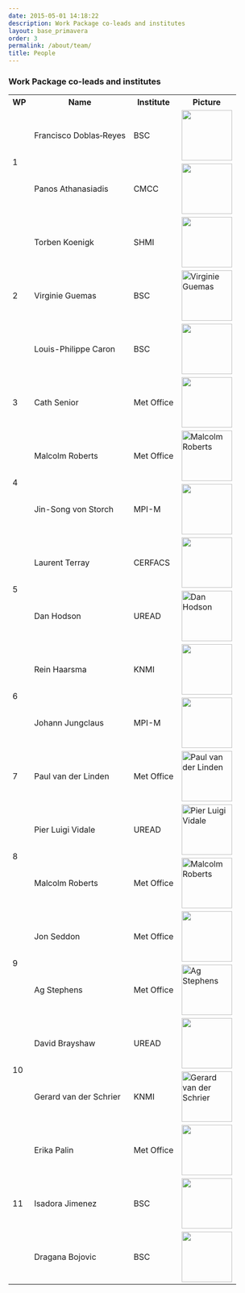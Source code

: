```yaml
---
date: 2015-05-01 14:18:22
description: Work Package co-leads and institutes
layout: base_primavera
order: 3
permalink: /about/team/
title: People
---
```


<h3>Work Package co-leads and institutes</h3>
<table class="table">
<tbody>
<tr><th>WP</th><th>Name</th><th>Institute</th><th>Picture</th></tr>
<tr>
<td rowspan="2">1</td>
<td>Francisco Doblas‑Reyes</td>
<td>BSC</td>
<td><img src="{{ site.baseurl }}/assets/media/uploads/galleries/photo_doblas-reyes.jpg" width="100"></td>
</tr>
<tr>
<td>Panos Athanasiadis</td>
<td>CMCC</td>
<td><img src="{{ site.baseurl }}/assets/media/uploads/assets/people/blank.jpg" width="100"></td>
</tr>
<tr>
<td rowspan="3">2</td>
<td>Torben Koenigk</td>
<td>SHMI</td>
<td><img src="{{ site.baseurl }}/assets/media/uploads/assets/people/blank.jpg" width="100"></td>
</tr>
<tr>
<td>Virginie Guemas</td>
<td>BSC</td>
<td><img alt="Virginie Guemas" src="{{ site.baseurl }}/assets/media/uploads/assets/people/virginie_guemas_2c-13456.jpg" title="Virginie Guemas" width="100"></td>
</tr>
<tr>
<td>Louis-Philippe Caron</td>
<td>BSC</td>
<td><img src="{{ site.baseurl }}/assets/media/uploads/galleries/lpcaron.jpg" width="100"></td>
</tr>
<tr>
<td>3</td>
<td>Cath Senior</td>
<td>Met Office</td>
<td><img src="{{ site.baseurl }}/assets/media/uploads/assets/people/blank.jpg" width="100"></td>
</tr>
<tr>
<td rowspan="2">4</td>
<td>Malcolm Roberts</td>
<td>Met Office</td>
<td><img alt="Malcolm Roberts" src="{{ site.baseurl }}/assets/media/uploads/assets/people/malcolm_scotland.jpg" title="Malcolm Roberts" width="100"></td>
</tr>
<tr>
<td>Jin-Song von Storch</td>
<td>MPI-M</td>
<td><img src="{{ site.baseurl }}/assets/media/uploads/assets/people/blank.jpg" width="100"></td>
</tr>
<tr>
<td rowspan="2">5</td>
<td>Laurent Terray</td>
<td>CERFACS</td>
<td><img src="{{ site.baseurl }}/assets/media/uploads/assets/people/blank.jpg" width="100"></td>
</tr>
<tr>
<td>Dan Hodson</td>
<td>UREAD</td>
<td><img alt="Dan Hodson" src="{{ site.baseurl }}/assets/media/uploads/assets/people/dan_hodson_5c.jpg" title="Dan Hodson" width="100"></td>
</tr>
<tr>
<td rowspan="2">6</td>
<td>Rein Haarsma</td>
<td>KNMI</td>
<td><img src="{{ site.baseurl }}/assets/media/uploads/galleries/rein_h.jpg" width="100"></td>
</tr>
<tr>
<td>Johann Jungclaus</td>
<td>MPI-M</td>
<td><img src="{{ site.baseurl }}/assets/media/uploads/assets/people/blank.jpg" width="100"></td>
</tr>
<tr>
<td>7</td>
<td>Paul van der Linden</td>
<td>Met Office</td>
<td><img alt="Paul van der Linden" src="{{ site.baseurl }}/assets/media/uploads/assets/people/pvdl.jpg" title="Paul van der Linden" width="100"></td>
</tr>
<tr>
<td rowspan="2">8</td>
<td>Pier Luigi Vidale</td>
<td>UREAD</td>
<td><img alt="Pier Luigi Vidale" src="http://www.met.reading.ac.uk/~vidale/img/plv.jpg" title="Pier Luigi Vidale" width="100"></td>
</tr>
<tr>
<td>Malcolm Roberts</td>
<td>Met Office</td>
<td><img alt="Malcolm Roberts" src="{{ site.baseurl }}/assets/media/uploads/assets/people/malcolm_scotland.jpg" title="Malcolm Roberts" width="100"></td>
</tr>
<tr>
<td rowspan="2">9</td>
<td>Jon Seddon</td>
<td>Met Office</td>
<td><img src="{{ site.baseurl }}/assets/media/uploads/galleries/jon_seddon.jpg" width="100"></td>
</tr>
<tr>
<td>Ag Stephens</td>
<td>Met Office</td>
<td><img alt="Ag Stephens" src="https://www.ceda.ac.uk/media/uploads/persons/staff_images/.thumbnails/ag_stephens.jpg/ag_stephens-90x90.jpg" title="Ag Stephens" width="100"></td>
</tr>
<tr>
<td rowspan="2">10</td>
<td>David Brayshaw</td>
<td>UREAD</td>
<td><img src="{{ site.baseurl }}/assets/media/uploads/galleries/david_brayshaw.jpg" width="100"></td>
</tr>
<tr>
<td>Gerard van der Schrier</td>
<td>KNMI</td>
<td><img alt="Gerard van der Schrier" src="{{ site.baseurl }}/assets/media/uploads/assets/people/gerard_van_der_schrier_10c.jpg" title="Gerard van der Schrier" width="100"></td>
</tr>
<tr>
<td rowspan="3">11</td>
<td>Erika Palin</td>
<td>Met Office</td>
<td><img src="{{ site.baseurl }}/assets/media/uploads/assets/people/blank.jpg" width="100"></td>
</tr>
<tr>
<td>Isadora Jimenez</td>
<td>BSC</td>
<td><img src="{{ site.baseurl }}/assets/media/uploads/assets/people/blank.jpg" width="100"></td>
</tr>
<tr>
<td>Dragana Bojovic</td>
<td>BSC</td>
<td><img src="{{ site.baseurl }}/assets/media/uploads/assets/people/blank.jpg" width="100"></td>
</tr>
</tbody>
</table>
